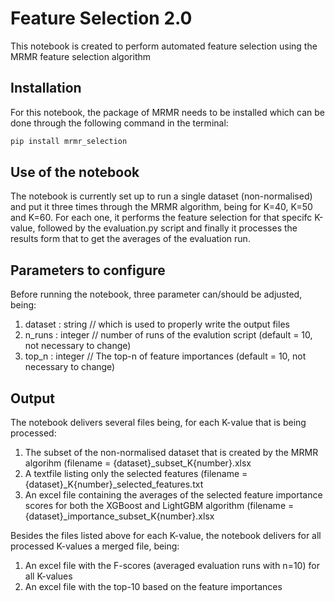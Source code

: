 # Feature Selection 2.0
This notebook is created to perform automated feature selection using the MRMR feature selection algorithm

## Installation
For this notebook, the package of MRMR needs to be installed which can be done through the following command in the terminal:

```bash
pip install mrmr_selection
```


## Use of the notebook
The notebook is currently set up to run a single dataset (non-normalised) and put it three times through the MRMR algorithm, being for K=40, K=50 and K=60. For each one, it performs the feature selection for that specifc K-value, followed by the evaluation.py script and finally it processes the results form that to get the averages of the evaluation run. 

## Parameters to configure
Before running the notebook, three parameter can/should be adjusted, being:
1. dataset : string // which is used to properly write the output files
2. n_runs : integer // number of runs of the evalution script (default = 10, not necessary to change)
3. top_n : integer // The top-n of feature importances (default = 10, not necessary to change)

## Output 
The notebook delivers several files being, for each K-value that is being processed:
1. The subset of the non-normalised dataset that is created by the MRMR algorihm (filename = {dataset}_subset_K{number}.xlsx
2. A textfile listing only the selected features (filename = {dataset}_K{number}_selected_features.txt
3. An excel file containing the averages of the selected feature importance scores for both the XGBoost and LightGBM algorithm (filename = {dataset}_importance_subset_K{number}.xlsx

Besides the files listed above for each K-value, the notebook delivers for all processed K-values a merged file, being:
1. An excel file with the F-scores (averaged evaluation runs with n=10) for all K-values
2. An excel file with the top-10 based on the feature importances

